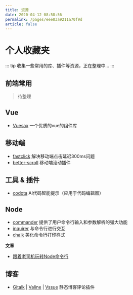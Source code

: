 ```yaml
---
title: 资源
date: 2020-04-12 08:58:56
permalink: /pages/eee83a9211a70f9d
article: false
---
```

# 个人收藏夹

::: tip
收集一些常用的库、插件等资源，正在整理中...
:::

## 前端常用
> 待整理

## Vue
- [Vuesax](https://vuesax.com/) 一个优质的vue的组件库

## 移动端
- [fastclick](https://github.com/ftlabs/fastclick) 解决移动端点击延迟300ms问题
- [better-scroll](https://github.com/ustbhuangyi/better-scroll) 移动端滚动插件

## 工具 & 插件
* [codota](https://www.codota.com/) AI代码智能提示（应用于代码编辑器）


## Node
- [commander](https://github.com/tj/commander.js) 提供了用户命令行输入和参数解析的强大功能
- [inquirer](https://github.com/SBoudrias/Inquirer.js) 与命令行进行交互
- [chalk](https://github.com/chalk/chalk) 美化命令行打印样式

**文章**
- [跟着老司机玩转Node命令行](https://blog.csdn.net/qq_41903941/article/details/90259369)



## 博客
- [Gitalk](https://github.com/gitalk/gitalk) |
[Valine](https://github.com/xCss/Valine) |
[Vssue](https://github.com/meteorlxy/vssue) 静态博客评论插件
